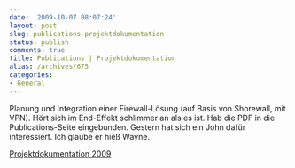```yaml
---
date: '2009-10-07 08:07:24'
layout: post
slug: publications-projektdokumentation
status: publish
comments: true
title: Publications | Projektdokumentation
alias: /archives/675
categories:
- General
---
```


Planung und Integration einer Firewall-Lösung (auf Basis von Shorewall, mit VPN).
Hört sich im End-Effekt schlimmer an als es ist. Hab die PDF in die Publications-Seite
eingebunden. Gestern hat sich ein John dafür interessiert. Ich glaube er hieß Wayne.

[Projektdokumentation 2009](/uploads/2009/10/Projektdokumentation-2009.pdf)
